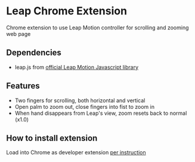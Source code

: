Leap Chrome Extension
=====================

Chrome extension to use Leap Motion controller for scrolling and zooming web page

Dependencies
------------

* leap.js from [official Leap Motion Javascript library](https://github.com/leapmotion/leapjs)

Features
--------

* Two fingers for scrolling, both horizontal and vertical
* Open palm to zoom out, close fingers into fist to zoom in
* When hand disappears from Leap's view, zoom resets back to normal (x1.0)

How to install extension
------------------------

Load into Chrome as developer extension [per instruction](http://developer.chrome.com/extensions/getstarted.html#unpacked)
